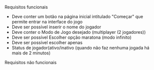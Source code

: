 Requisitos funcionais
- Deve conter um botão na página inicial intitulado "Começar" que permite entrar na interface do jogo
- Deve ser possível inserir o nome do jogador
- Deve conter o Modo de Jogo desejado (multiplayer (2 jogadores))
- Deve ser possível Escolher opção maratona (modo infinito)
- Deve ser possível escolher apenas
- Status de jogador(ativo/inativo (quando não faz nenhuma jogada há mais de 2 minutos)

Requisitos não funcionais
